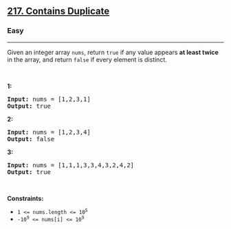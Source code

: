 <h2><a href="https://leetcode.com/problems/contains-duplicate/">217. Contains Duplicate</a></h2><h3>Easy</h3><hr><div><p>Given an integer array <code>nums</code>, return <code>true</code> if any value appears <strong>at least twice</strong> in the array, and return <code>false</code> if every element is distinct.</p>

<p>&nbsp;</p>
<p><strong><span class="tou-node" id="tou-0.0-dc128e1d-37eb-4d3f-809a-25762741a140"></span> 1:</strong></p>
<pre><strong>Input:</strong> nums = [1,2,3,1]
<strong>Output:</strong> true
</pre><p><strong><span class="tou-node" id="tou-0.0-2ce332dd-effa-4b4a-be4d-f31dcac00baf"></span> 2:</strong></p>
<pre><strong>Input:</strong> nums = [1,2,3,4]
<strong>Output:</strong> false
</pre><p><strong><span class="tou-node" id="tou-0.0-e80adbca-6236-4650-b13b-da01dfbb9ce0"></span> 3:</strong></p>
<pre><strong>Input:</strong> nums = [1,1,1,3,3,4,3,2,4,2]
<strong>Output:</strong> true
</pre>
<p>&nbsp;</p>
<p><strong>Constraints:</strong></p>

<ul>
	<li><code>1 &lt;= nums.length &lt;= 10<sup>5</sup></code></li>
	<li><code>-10<sup>9</sup> &lt;= nums[i] &lt;= 10<sup>9</sup></code></li>
</ul>
</div>